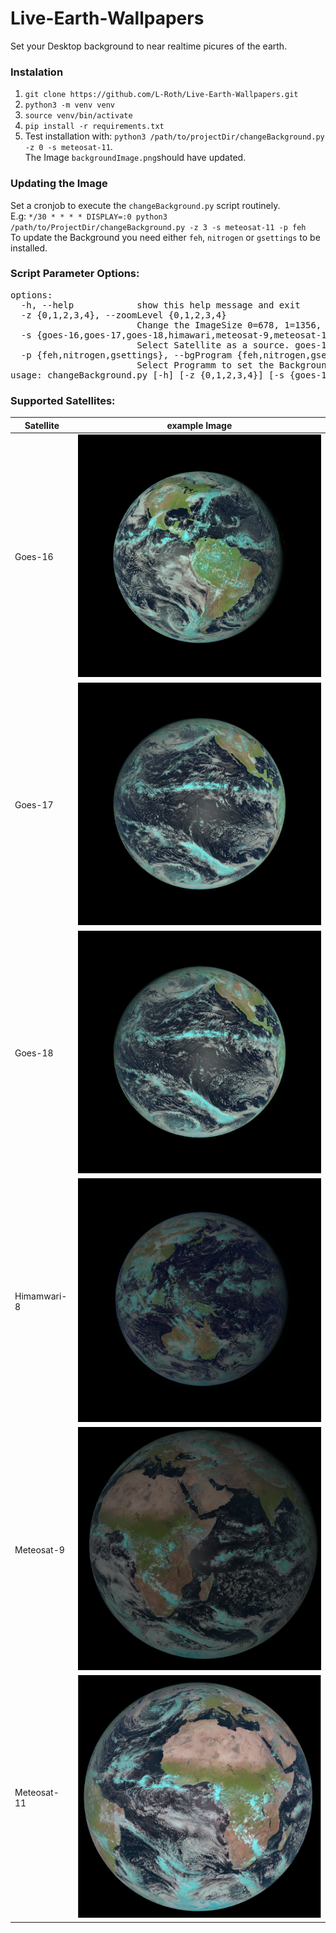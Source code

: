 # Live-Earth-Wallpapers
Set your Desktop background to near realtime picures of the earth.

### Instalation
1. `git clone https://github.com/L-Roth/Live-Earth-Wallpapers.git`
2. `python3 -m venv venv`
3. `source venv/bin/activate`
4. `pip install -r requirements.txt`
5. Test installation with: `python3 /path/to/projectDir/changeBackground.py -z 0 -s meteosat-11`. \
The Image `backgroundImage.png`should have updated. 


### Updating the Image
Set a cronjob to execute the `changeBackground.py` script routinely. \
E.g: `*/30 * * * * DISPLAY=:0 python3 /path/to/ProjectDir/changeBackground.py -z 3 -s meteosat-11 -p feh` \
To update the Background you need either `feh`, `nitrogen` or `gsettings` to be installed.

### Script Parameter Options:
<pre>options:
  -h, --help            show this help message and exit
  -z {0,1,2,3,4}, --zoomLevel {0,1,2,3,4}
                        Change the ImageSize 0=678, 1=1356, 2=2712, 3=5424, 4=10848 (Meteosat does not support Level 4)
  -s {goes-16,goes-17,goes-18,himawari,meteosat-9,meteosat-11}, --source {goes-16,goes-17,goes-18,himawari,meteosat-9,meteosat-11}
                        Select Satellite as a source. goes-16, goes-17, goes-18, himawari, meteosat-9 or meteosat-11
  -p {feh,nitrogen,gsettings}, --bgProgram {feh,nitrogen,gsettings}
                        Select Programm to set the Background.
usage: changeBackground.py [-h] [-z {0,1,2,3,4}] [-s {goes-16,goes-17,goes-18,himawari,meteosat-9,meteosat-11}] [-p {feh,nitrogen,gsettings}] [-l]
</pre>

### Supported Satellites:
| **Satellite** | **example Image**                     |
|---------------|---------------------------------------|
| Goes-16       | ![alt text](examples/goes-16.png)     |
| Goes-17       | ![alt text](examples/goes-17.png)     |
| Goes-18       | ![alt text](examples/goes-18.png)     |
| Himamwari-8   | ![alt text](examples/himawari.png)    |
| Meteosat-9    | ![alt text](examples/meteosat-9.png)  |
| Meteosat-11   | ![alt text](examples/meteosat-11.png) |


